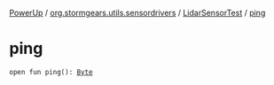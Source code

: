 [PowerUp](../../index.md) / [org.stormgears.utils.sensordrivers](../index.md) / [LidarSensorTest](index.md) / [ping](./ping.md)

# ping

`open fun ping(): `[`Byte`](https://kotlinlang.org/api/latest/jvm/stdlib/kotlin/-byte/index.html)